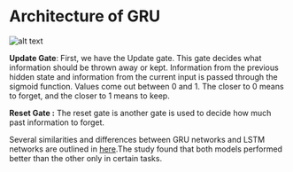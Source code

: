 # Architecture of GRU

![alt text](https://miro.medium.com/max/1400/1*jhi5uOm9PvZfmxvfaCektw.png)

**Update Gate**: First, we have the Update gate. This gate decides what information should be thrown away or kept. Information from the previous hidden state and information from the current input is passed through the sigmoid function. Values come out between 0 and 1. The closer to 0 means to forget, and the closer to 1 means to keep.

**Reset Gate :** The reset gate is another gate is used to decide how much past information to forget.

Several similarities and differences between GRU networks and LSTM networks are outlined in [here](https://arxiv.org/abs/1406.1078).The study found that both models performed better than the other only in certain tasks.

